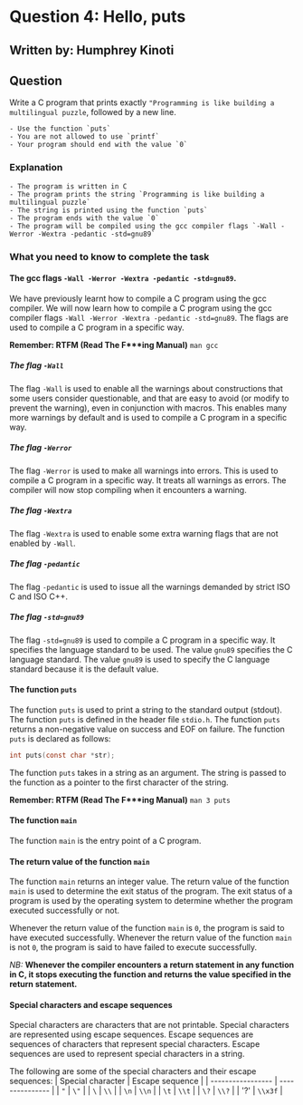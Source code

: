 # Question 4: Hello, puts
## Written by: Humphrey Kinoti

## Question
Write a C program that prints exactly `"Programming is like building a multilingual puzzle`, followed by a new line.

    - Use the function `puts`
    - You are not allowed to use `printf`
    - Your program should end with the value `0`

### Explanation
    - The program is written in C
    - The program prints the string `Programming is like building a multilingual puzzle`
    - The string is printed using the function `puts`
    - The program ends with the value `0`
    - The program will be compiled using the gcc compiler flags `-Wall -Werror -Wextra -pedantic -std=gnu89`

### What you need to know to complete the task
#### The gcc flags `-Wall -Werror -Wextra -pedantic -std=gnu89`.
We have previously learnt how to compile a C program using the gcc compiler. We will now learn how to compile a C program using the gcc compiler flags `-Wall -Werror -Wextra -pedantic -std=gnu89`. The flags are used to compile a C program in a specific way. 

**Remember: RTFM (Read The F\*\*\*ing Manual)** `man gcc`

##### The flag `-Wall`
The flag `-Wall` is used to enable all the warnings about constructions that some users consider questionable, and that are easy to avoid (or modify to prevent the warning), even in conjunction with macros. This enables many more warnings by default and is used to compile a C program in a specific way.

##### The flag `-Werror`
The flag `-Werror` is used to make all warnings into errors. This is used to compile a C program in a specific way. It treats all warnings as errors. The compiler will now stop compiling when it encounters a warning. 

##### The flag `-Wextra`
The flag `-Wextra` is used to enable some extra warning flags that are not enabled by `-Wall`. 

##### The flag `-pedantic`
The flag `-pedantic` is used to issue all the warnings demanded by strict ISO C and ISO C++.

##### The flag `-std=gnu89`
The flag `-std=gnu89` is used to compile a C program in a specific way. It specifies the language standard to be used. The value `gnu89` specifies the C language standard. The value `gnu89` is used to specify the C language standard because it is the default value.

#### The function `puts`
The function `puts` is used to print a string to the standard output (stdout). The function `puts` is defined in the header file `stdio.h`. The function `puts` returns a non-negative value on success and EOF on failure. The function `puts` is declared as follows:
```C
int puts(const char *str);
```
The function `puts` takes in a string as an argument. The string is passed to the function as a pointer to the first character of the string. 

**Remember: RTFM (Read The F\*\*\*ing Manual)** `man 3 puts`

#### The function `main`
The function `main` is the entry point of a C program. 

#### The return value of the function `main`
The function `main` returns an integer value. The return value of the function `main` is used to determine the exit status of the program. The exit status of a program is used by the operating system to determine whether the program executed successfully or not.

Whenever the return value of the function `main` is `0`, the program is said to have executed successfully. Whenever the return value of the function `main` is not `0`, the program is said to have failed to execute successfully.

*NB:* **Whenever the compiler encounters a return statement in any function in C, it stops executing the function and returns the value specified in the return statement.**

#### Special characters and escape sequences
Special characters are characters that are not printable. Special characters are represented using escape sequences. Escape sequences are sequences of characters that represent special characters. Escape sequences are used to represent special characters in a string.

The following are some of the special characters and their escape sequences:
| Special character | Escape sequence |
| ----------------- | --------------- |
| `"`               | `\"`            |
| `\`               | `\\`            |
| `\n`              | `\\n`           |
| `\t`              | `\\t`           |
| `\?`              | `\\?`           |
| '?'               | `\\x3f`         |
